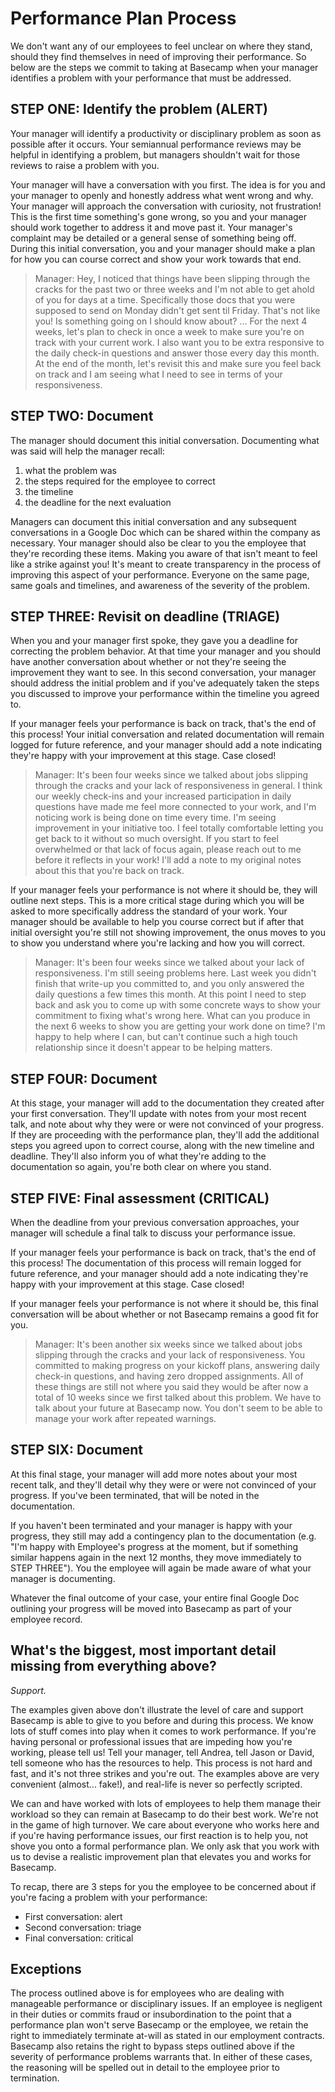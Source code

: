 # Performance Plan Process

We don't want any of our employees to feel unclear on where they stand, should they find themselves in need of improving their performance. So below are the steps we commit to taking at Basecamp when your manager identifies a problem with your performance that must be addressed. 

## STEP ONE: Identify the problem (ALERT)
Your manager will identify a productivity or disciplinary problem as soon as possible after it occurs. Your semiannual performance reviews may be helpful in identifying a problem, but managers shouldn't wait for those reviews to raise a problem with you. 

Your manager will have a conversation with you first. The idea is for you and your manager to openly and honestly address what went wrong and why. Your manager will approach the conversation with curiosity, not frustration! This is the first time something's gone wrong, so you and your manager should work together to address it and move past it. Your manager's complaint may be detailed or a general sense of something being off. During this initial conversation, you and your manager should make a plan for how you can course correct and show your work towards that end. 

> Manager: Hey, I noticed that things have been slipping through the cracks for the past two or three weeks and I'm not able to get ahold of you for days at a time. Specifically those docs that you were supposed to send on Monday didn't get sent til Friday. That's not like you! Is something going on I should know about? ... For the next 4 weeks, let's plan to check in once a week to make sure you're on track with your current work. I also want you to be extra responsive to the daily check-in questions and answer those every day this month. At the end of the month, let's revisit this and make sure you feel back on track and I am seeing what I need to see in terms of your responsiveness. 

## STEP TWO: Document
The manager should document this initial conversation. Documenting what was said will help the manager recall:
1) what the problem was
2) the steps required for the employee to correct
3) the timeline
4) the deadline for the next evaluation

Managers can document this initial conversation and any subsequent conversations in a Google Doc which can be shared within the company as necessary. Your manager should also be clear to you the employee that they're recording these items. Making you aware of that isn't meant to feel like a strike against you! It's meant to create transparency in the process of improving this aspect of your performance. Everyone on the same page, same goals and timelines, and awareness of the severity of the problem.    

## STEP THREE: Revisit on deadline (TRIAGE)
When you and your manager first spoke, they gave you a deadline for correcting the problem behavior. At that time your manager and you should have another conversation about whether or not they're seeing the improvement they want to see. In this second conversation, your manager should address the initial problem and if you've adequately taken the steps you discussed to improve your performance within the timeline you agreed to. 

If your manager feels your performance is back on track, that's the end of this process! Your initial conversation and related documentation will remain logged for future reference, and your manager should add a note indicating they're happy with your improvement at this stage. Case closed!

> Manager: It's been four weeks since we talked about jobs slipping through the cracks and your lack of responsiveness in general. I think our weekly check-ins and your increased participation in daily questions have made me feel more connected to your work, and I'm noticing work is being done on time every time. I'm seeing improvement in your initiative too. I feel totally comfortable letting you get back to it without so much oversight. If you start to feel overwhelmed or that lack of focus again, please reach out to me before it reflects in your work! I'll add a note to my original notes about this that you're back on track.

If your manager feels your performance is not where it should be, they will outline next steps. This is a more critical stage during which you will be asked to more specifically address the standard of your work. Your manager should be available to help you course correct but if after that initial oversight you're still not showing improvement, the onus moves to you to show you understand where you're lacking and how you will correct.

> Manager: It's been four weeks since we talked about your lack of responsiveness. I'm still seeing problems here. Last week you didn't finish that write-up you committed to, and you only answered the daily questions a few times this month. At this point I need to step back and ask you to come up with some concrete ways to show your commitment to fixing what's wrong here. What can you produce in the next 6 weeks to show you are getting your work done on time? I'm happy to help where I can, but can't continue such a high touch relationship since it doesn't appear to be helping matters.

## STEP FOUR: Document
At this stage, your manager will add to the documentation they created after your first conversation. They'll update with notes from your most recent talk, and note about why they were or were not convinced of your progress. If they are proceeding with the performance plan, they'll add the additional steps you agreed upon to correct course, along with the new timeline and deadline. They'll also inform you of what they're adding to the documentation so again, you're both clear on where you stand.

## STEP FIVE: Final assessment (CRITICAL)
When the deadline from your previous conversation approaches, your manager will schedule a final talk to discuss your performance issue. 

If your manager feels your performance is back on track, that's the end of this process! The documentation of this process will remain logged for future reference, and your manager should add a note indicating they're happy with your improvement at this stage. Case closed! 

If your manager feels your performance is not where it should be, this final conversation will be about whether or not Basecamp remains a good fit for you. 

> Manager: It's been another six weeks since we talked about jobs slipping through the cracks and your lack of responsiveness. You committed to making progress on your kickoff plans, answering daily check-in questions, and having zero dropped assignments. All of these things are still not where you said they would be after now a total of 10 weeks since we first talked about this problem. We have to talk about your future at Basecamp now. You don't seem to be able to manage your work after repeated warnings. 

## STEP SIX: Document
At this final stage, your manager will add more notes about your most recent talk, and they'll detail why they were or were not convinced of your progress. If you've been terminated, that will be noted in the documentation. 

If you haven't been terminated and your manager is happy with your progress, they still may add a contingency plan to the documentation (e.g. "I'm happy with Employee's progress at the moment, but if something similar happens again in the next 12 months, they move immediately to STEP THREE"). You the employee will again be made aware of what your manager is documenting. 

Whatever the final outcome of your case, your entire final Google Doc outlining your progress will be moved into Basecamp as part of your employee record. 

## What's the biggest, most important detail missing from everything above?
_Support._

The examples given above don't illustrate the level of care and support Basecamp is able to give to you before and during this process. We know lots of stuff comes into play when it comes to work performance. If you're having personal or professional issues that are impeding how you're working, please tell us! Tell your manager, tell Andrea, tell Jason or David, tell someone who has the resources to help. This process is not hard and fast, and it's not three strikes and you're out. The examples above are very convenient (almost... fake!), and real-life is never so perfectly scripted. 

We can and have worked with lots of employees to help them manage their workload so they can remain at Basecamp to do their best work. We're not in the game of high turnover. We care about everyone who works here and if you're having performance issues, our first reaction is to help you, not shove you onto a formal performance plan. We only ask that you work with us to devise a realistic improvement plan that elevates you and works for Basecamp.

To recap, there are 3 steps for you the employee to be concerned about if you're facing a problem with your performance:
- First conversation: alert 
- Second conversation: triage
- Final conversation: critical

## Exceptions
The process outlined above is for employees who are dealing with manageable performance or disciplinary issues. If an employee is negligent in their duties or commits fraud or insubordination to the point that a performance plan won't serve Basecamp or the employee, we retain the right to immediately terminate at-will as stated in our employment contracts. Basecamp also retains the right to bypass steps outlined above if the severity of performance problems warrants that. In either of these cases, the reasoning will be spelled out in detail to the employee prior to termination.
